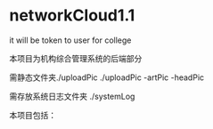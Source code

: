 # networkCloud1.1
it will be token to user for college

本项目为机构综合管理系统的后端部分

需静态文件夹./uploadPic
./uploadPic
  -artPic
  -headPic
 
需存放系统日志文件夹 ./systemLog

本项目包括：
